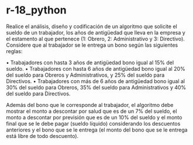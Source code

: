 # r-18_python

Realice el análisis, diseño y codificación de un algoritmo que solicite el sueldo de un trabajador, los años de antigüedad que lleva en la empresa y el estamento al que pertenece (1: Obrero, 2: Administrativo y 3: Directivo). Considere que al trabajador se le entrega un bono según las siguientes reglas:

•	Trabajadores con hasta 3 años de antigüedad bono igual al 15% del sueldo.
•	Trabajadores con hasta 6 años de antigüedad bono igual al 20% del sueldo para Obreros y Administrativos, y 25% del sueldo para Directivos.
•	Trabajadores con más de 6 años de antigüedad bono igual al 30% del sueldo para Obreros, 35% del sueldo para Administrativos y 40% del sueldo para Directivos.

Además del bono que le corresponde al trabajador, el algoritmo debe mostrar el monto a descontar por salud que es de un 7% del sueldo, el monto a descontar por previsión que es de un 10% del sueldo y el monto final que se le debe pagar (sueldo líquido) considerando los descuentos anteriores y el bono que se le entrega (el monto del bono que se le entrega está libre de todo descuento).
